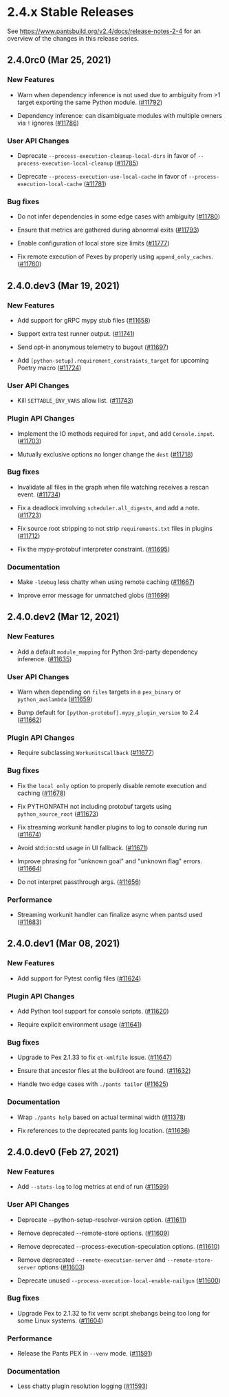 # 2.4.x Stable Releases

See https://www.pantsbuild.org/v2.4/docs/release-notes-2-4 for an overview of the changes in this release series.

## 2.4.0rc0 (Mar 25, 2021)

### New Features

* Warn when dependency inference is not used due to ambiguity from >1 target exporting the same Python module. ([#11792](https://github.com/pantsbuild/pants/pull/11792))

* Dependency inference: can disambiguate modules with multiple owners via `!` ignores ([#11786](https://github.com/pantsbuild/pants/pull/11786))

### User API Changes

* Deprecate `--process-execution-cleanup-local-dirs` in favor of `--process-execution-local-cleanup` ([#11785](https://github.com/pantsbuild/pants/pull/11785))

* Deprecate `--process-execution-use-local-cache` in favor of `--process-execution-local-cache` ([#11781](https://github.com/pantsbuild/pants/pull/11781))

### Bug fixes

* Do not infer dependencies in some edge cases with ambiguity ([#11780](https://github.com/pantsbuild/pants/pull/11780))

* Ensure that metrics are gathered during abnormal exits ([#11793](https://github.com/pantsbuild/pants/pull/11793))

* Enable configuration of local store size limits ([#11777](https://github.com/pantsbuild/pants/pull/11777))

* Fix remote execution of Pexes by properly using `append_only_caches`. ([#11760](https://github.com/pantsbuild/pants/pull/11760))

## 2.4.0.dev3 (Mar 19, 2021)

### New Features

* Add support for gRPC mypy stub files ([#11658](https://github.com/pantsbuild/pants/pull/11658))

* Support extra test runner output. ([#11741](https://github.com/pantsbuild/pants/pull/11741))

* Send opt-in anonymous telemetry to bugout ([#11697](https://github.com/pantsbuild/pants/pull/11697))

* Add `[python-setup].requirement_constraints_target` for upcoming Poetry macro ([#11724](https://github.com/pantsbuild/pants/pull/11724))

### User API Changes

* Kill `SETTABLE_ENV_VARS` allow list. ([#11743](https://github.com/pantsbuild/pants/pull/11743))

### Plugin API Changes

* Implement the IO methods required for `input`, and add `Console.input`. ([#11703](https://github.com/pantsbuild/pants/pull/11703))

* Mutually exclusive options no longer change the `dest` ([#11718](https://github.com/pantsbuild/pants/pull/11718))

### Bug fixes

* Invalidate all files in the graph when file watching receives a rescan event. ([#11734](https://github.com/pantsbuild/pants/pull/11734))

* Fix a deadlock involving `scheduler.all_digests`, and add a note. ([#11723](https://github.com/pantsbuild/pants/pull/11723))

* Fix source root stripping to not strip `requirements.txt` files in plugins ([#11712](https://github.com/pantsbuild/pants/pull/11712))

* Fix the mypy-protobuf interpreter constraint. ([#11695](https://github.com/pantsbuild/pants/pull/11695))

### Documentation

* Make `-ldebug` less chatty when using remote caching ([#11667](https://github.com/pantsbuild/pants/pull/11667))

* Improve error message for unmatched globs ([#11699](https://github.com/pantsbuild/pants/pull/11699))

## 2.4.0.dev2 (Mar 12, 2021)

### New Features

* Add a default `module_mapping` for Python 3rd-party dependency inference. ([#11635](https://github.com/pantsbuild/pants/pull/11635))

### User API Changes

* Warn when depending on `files` targets in a `pex_binary` or `python_awslambda` ([#11659](https://github.com/pantsbuild/pants/pull/11659))

* Bump default for `[python-protobuf].mypy_plugin_version` to 2.4 ([#11662](https://github.com/pantsbuild/pants/pull/11662))

### Plugin API Changes

* Require subclassing `WorkunitsCallback` ([#11677](https://github.com/pantsbuild/pants/pull/11677))

### Bug fixes

* Fix the `local_only` option to properly disable remote execution and caching ([#11678](https://github.com/pantsbuild/pants/pull/11678))

* Fix PYTHONPATH not including protobuf targets using `python_source_root`  ([#11673](https://github.com/pantsbuild/pants/pull/11673))

* Fix streaming workunit handler plugins to log to console during run ([#11674](https://github.com/pantsbuild/pants/pull/11674))

* Avoid std::io::std usage in UI fallback. ([#11671](https://github.com/pantsbuild/pants/pull/11671))

* Improve phrasing for "unknown goal" and "unknown flag" errors. ([#11664](https://github.com/pantsbuild/pants/pull/11664))

* Do not interpret passthrough args. ([#11656](https://github.com/pantsbuild/pants/pull/11656))

### Performance

* Streaming workunit handler can finalize async when pantsd used ([#11683](https://github.com/pantsbuild/pants/pull/11683))

## 2.4.0.dev1 (Mar 08, 2021)

### New Features

* Add support for Pytest config files ([#11624](https://github.com/pantsbuild/pants/pull/11624))

### Plugin API Changes

* Add Python tool support for console scripts. ([#11620](https://github.com/pantsbuild/pants/pull/11620))

* Require explicit environment usage ([#11641](https://github.com/pantsbuild/pants/pull/11641))

### Bug fixes

* Upgrade to Pex 2.1.33 to fix `et-xmlfile` issue. ([#11647](https://github.com/pantsbuild/pants/pull/11647))

* Ensure that ancestor files at the buildroot are found. ([#11632](https://github.com/pantsbuild/pants/pull/11632))

* Handle two edge cases with `./pants tailor` ([#11625](https://github.com/pantsbuild/pants/pull/11625))

### Documentation

* Wrap `./pants help` based on actual terminal width ([#11378](https://github.com/pantsbuild/pants/pull/11378))

* Fix references to the deprecated pants log location. ([#11636](https://github.com/pantsbuild/pants/pull/11636))

## 2.4.0.dev0 (Feb 27, 2021)

### New Features

* Add `--stats-log` to log metrics at end of run ([#11599](https://github.com/pantsbuild/pants/pull/11599))

### User API Changes

* Deprecate --python-setup-resolver-version option. ([#11611](https://github.com/pantsbuild/pants/pull/11611))

* Remove deprecated --remote-store options. ([#11609](https://github.com/pantsbuild/pants/pull/11609))

* Remove deprecated --process-execution-speculation options. ([#11610](https://github.com/pantsbuild/pants/pull/11610))

* Remove deprecated `--remote-execution-server` and `--remote-store-server` options ([#11603](https://github.com/pantsbuild/pants/pull/11603))

* Deprecate unused `--process-execution-local-enable-nailgun` ([#11600](https://github.com/pantsbuild/pants/pull/11600))

### Bug fixes

* Upgrade Pex to 2.1.32 to fix venv script shebangs being too long for some Linux systems. ([#11604](https://github.com/pantsbuild/pants/pull/11604))

### Performance

* Release the Pants PEX in `--venv` mode. ([#11591](https://github.com/pantsbuild/pants/pull/11591))

### Documentation

* Less chatty plugin resolution logging ([#11593](https://github.com/pantsbuild/pants/pull/11593))


